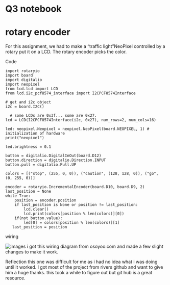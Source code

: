 # Q3 notebook

# rotary encoder

For this assignment, we had to make a “traffic light”NeoPixel controlled by a rotary put it on a LCD. The rotary encoder picks the color.

Code

    import rotaryio
    import board
    import digitalio
    import neopixel
    from lcd.lcd import LCD
    from lcd.i2c_pcf8574_interface import I2CPCF8574Interface

    # get and i2c object
    i2c = board.I2C()

      # some LCDs are 0x3f... some are 0x27.
    lcd = LCD(I2CPCF8574Interface(i2c, 0x27), num_rows=2, num_cols=16)

    led: neopixel.Neopixel = neopixel.NeoPixel(board.NEOPIXEL, 1) # initialization of hardware
    print("neopixel")

    led.brightness = 0.1

    button = digitalio.DigitalInOut(board.D12)
    button.direction = digitalio.Direction.INPUT
    button.pull = digitalio.Pull.UP

    colors = [("stop", (255, 0, 0)), ("caution", (128, 128, 0)), ("go", (0, 255, 0))]

    encoder = rotaryio.IncrementalEncoder(board.D10, board.D9, 2)
    last_position = None
    while True:
        position = encoder.position
        if last_position is None or position != last_position:
            lcd.clear()
            lcd.print(colors[position % len(colors)][0])
        if(not button.value):
            led[0] = colors[position % len(colors)][1]
       last_position = position



wiring  


![images](https://user-images.githubusercontent.com/71406784/228336909-24ebc7de-6144-4aee-914e-3090d875208f.jpg)
i got this wiring diagram from osoyoo.com and made a few slight changes to make it work.

Reflection
this one was difficult for me as i had no idea what i was doing until it worked. I got most of the project from rivers github and want to give him a huge thanks. this took a while to figure out but git hub is a great resource.
